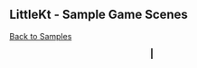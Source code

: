 ## LittleKt - Sample Game Scenes

[Back to Samples](/littlekt-samples)

<div id="canvas-container" style="text-align:center;">
    <canvas id="canvas" width="960" height="540" style="border:1px solid #000000;"></canvas>
</div>
<script>    
    var sampleTitle = "Sample Game Scenes";
    var gameId = "sampleGameScenes";
</script>
<script type="text/javascript" src="{{ site.baseurl }}/littlekt-samples.js"></script>
